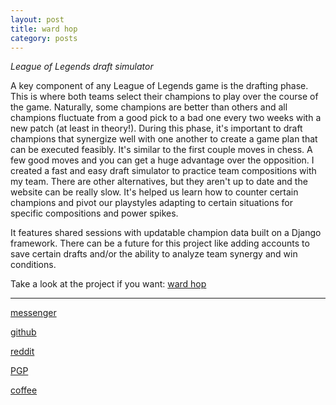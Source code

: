 ```yaml
---
layout: post
title: ward hop
category: posts
---
```


*League of Legends draft simulator*

A key component of any League of Legends game is the drafting phase. This is where both teams select their champions to play over the course of the game. Naturally, some champions are better than others and all champions fluctuate from a good pick to a bad one every two weeks with a new patch (at least in theory!). During this phase, it's important to draft champions that synergize well with one another to create a game plan that can be executed feasibly. It's similar to the first couple moves in chess. A few good moves and you can get a huge advantage over the opposition. I created a fast and easy draft simulator to practice team compositions with my team. There are other alternatives, but they aren't up to date and the website can be really slow. It's helped us learn how to counter certain champions and pivot our playstyles adapting to certain situations for specific compositions and power spikes.

It features shared sessions with updatable champion data built on a Django framework. There can be a future for this project like adding accounts to save certain drafts and/or the ability to analyze team synergy and win conditions.

Take a look at the project if you want:
[ward hop][ward hop]

---

[messenger][facebook]

[github][dqd]

[reddit][reddit]

[PGP][PGP]

[coffee][coffee]

[facebook]: https://www.m.me/dqdang1
[dqd]: https://github.com/dqdang
[reddit]: https://www.reddit.com/user/outsidefarmland
[PGP]: https://raw.githubusercontent.com/dqdang/dqdang.github.io/master/derek-dang.asc
[coffee]: https://www.buymeacoffee.com/dqdang
[ward hop]: https://github.com/dqdang/ward-hop
